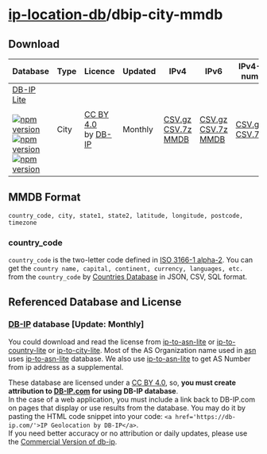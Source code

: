 # [ip-location-db](https://github.com/sapics/ip-location-db)/dbip-city-mmdb

## Download

| Database | Type | Licence | Updated | IPv4 | IPv6 | IPv4-num | IPv6-num |
|---|---|---|---|---|---|---|---|
| [DB-IP Lite](https://github.com/sapics/ip-location-db/tree/main/dbip-city/)<br><br>[![npm version](https://img.shields.io/npm/v/@ip-location-db/dbip-city?color=success&style=flat-square&label=GZ)](https://www.npmjs.com/package/@ip-location-db/dbip-city)<br>[![npm version](https://img.shields.io/npm/v/@ip-location-db/dbip-city-7z?color=success&style=flat-square&label=7z)](https://www.npmjs.com/package/@ip-location-db/dbip-city-7z)<br>[![npm version](https://img.shields.io/npm/v/@ip-location-db/dbip-city-mmdb?color=success&style=flat-square&label=MMDB)](https://www.npmjs.com/package/@ip-location-db/dbip-city-mmdb) | City | [CC BY 4.0](https://creativecommons.org/licenses/by/4.0/) <br> by [DB-IP](https://db-ip.com/) | Monthly | [CSV.gz](https://unpkg.com/@ip-location-db/dbip-city/dbip-city-ipv4.csv.gz)<br>[CSV.7z](https://cdn.jsdelivr.net/npm/@ip-location-db/dbip-city-7z/dbip-city-ipv4.csv.7z)<br>[MMDB](https://cdn.jsdelivr.net/npm/@ip-location-db/dbip-city-mmdb/dbip-city-ipv4.mmdb) | [CSV.gz](https://unpkg.com/@ip-location-db/dbip-city/dbip-city-ipv6.csv.gz)<br>[CSV.7z](https://cdn.jsdelivr.net/npm/@ip-location-db/dbip-city-7z/dbip-city-ipv6.csv.7z)<br>[MMDB](https://cdn.jsdelivr.net/npm/@ip-location-db/dbip-city-mmdb/dbip-city-ipv6.mmdb) | [CSV.gz](https://unpkg.com/@ip-location-db/dbip-city/dbip-city-ipv4-num.csv.gz)<br>[CSV.7z](https://cdn.jsdelivr.net/npm/@ip-location-db/dbip-city-7z/dbip-city-ipv4-num.csv.7z) | [CSV.gz](https://unpkg.com/@ip-location-db/dbip-city/dbip-city-ipv6-num.csv.gz)<br>[CSV.7z](https://cdn.jsdelivr.net/npm/@ip-location-db/dbip-city-7z/dbip-city-ipv6-num.csv.7z) |


## MMDB Format

```
country_code, city, state1, state2, latitude, longitude, postcode, timezone
```


### country_code

`country_code` is the two-letter code defined in [ISO 3166-1 alpha-2](https://wikipedia.org/wiki/ISO_3166-1_alpha-2).
You can get the `country name, capital, continent, currency, languages, etc.` from the `country_code` by [Countries Database](https://github.com/annexare/Countries) in JSON, CSV, SQL format.


## Referenced Database and License



### [DB-IP](https://db-ip.com/) database [Update: Monthly]

You could download and read the license from [ip-to-asn-lite](https://db-ip.com/db/download/ip-to-asn-lite) or [ip-to-country-lite](https://db-ip.com/db/download/ip-to-country-lite) or [ip-to-city-lite](https://db-ip.com/db/download/ip-to-city-lite).
Most of the AS Organization name used in [asn](https://www.npmjs.com/package/@ip-location-db/asn) uses [ip-to-asn-lite](https://db-ip.com/db/download/ip-to-asn-lite) database.
We also use [ip-to-asn-lite](https://db-ip.com/db/download/ip-to-asn-lite) to get AS Number from ip address as a supplemental.

These database are licensed under a [CC BY 4.0](https://creativecommons.org/licenses/by/4.0/), so, **you must create attribution to [DB-IP.com](https://db-ip.com/) for using DB-IP database**.<br>
In the case of a web application, you must include a link back to DB-IP.com on pages that display or use results from the database. You may do it by pasting the HTML code snippet into your code: `<a href='https://db-ip.com/'>IP Geolocation by DB-IP</a>`.<br>
If you need better accuracy or no attribution or daily updates, please use the [Commercial Version of db-ip](https://db-ip.com/db/ip-to-country).

